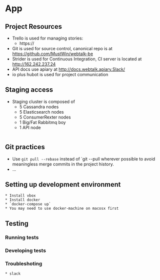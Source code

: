 App
===


## Project Resources

  * Trello is used for managing stories:
    * https://
  * Git is used for source control, canonical repo is at https://github.com/MustWin/webtalk-be
  * Strider is used for Continuous Integration, CI server is located at http://162.242.237.24
  * API docs use apiary at http://docs.webtalk.apiary.Slack/
  * io plus hubot is used for project communication

## Staging access

* Staging cluster is composed of
    * 5 Cassandra nodes
    * 5 Elasticsearch nodes
    * 5 ConsumerRexter nodes
    * 1 Big/Fat Rabbitmq boy
    * 1 API node
    ```

## Git practices

  * Use `git pull --rebase` instead of `git --pull wherever possible to avoid meaningless merge commits in the project history.
  * ...

## Setting up development environment

    * Install vbox
    * Install docker
    * `docker-compose up`
    * You may need to use docker-machine on macosx first

## Testing

### Running tests

### Developing tests


### Troubleshoting

    * slack
